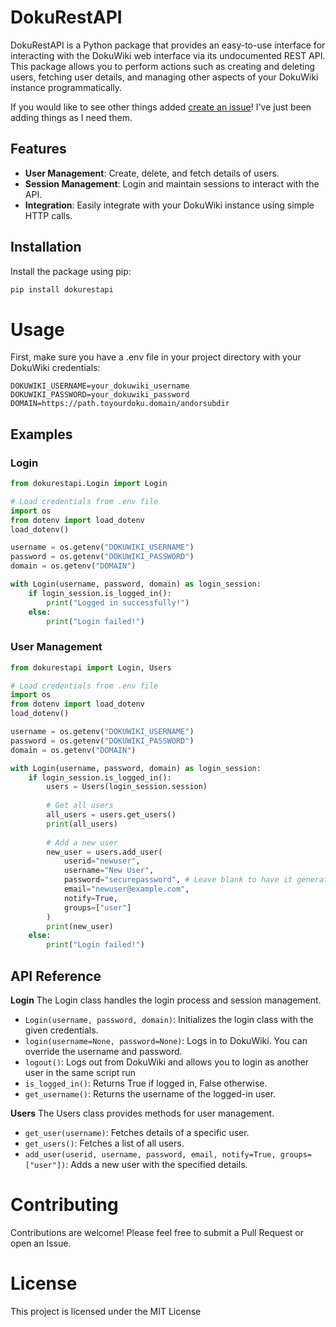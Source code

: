 # DokuRestAPI

DokuRestAPI is a Python package that provides an easy-to-use interface for interacting with the DokuWiki web interface via its undocumented REST API. This package allows you to perform actions such as creating and deleting users, fetching user details, and managing other aspects of your DokuWiki instance programmatically.

If you would like to see other things added [create an issue](https://github.com/krowvin/dokurestapi/issues)! I've just been adding things as I need them.

## Features

- **User Management**: Create, delete, and fetch details of users.
- **Session Management**: Login and maintain sessions to interact with the API.
- **Integration**: Easily integrate with your DokuWiki instance using simple HTTP calls.

## Installation

Install the package using pip:

```sh
pip install dokurestapi
```

# Usage
First, make sure you have a .env file in your project directory with your DokuWiki credentials:
```env
DOKUWIKI_USERNAME=your_dokuwiki_username
DOKUWIKI_PASSWORD=your_dokuwiki_password
DOMAIN=https://path.toyourdoku.domain/andorsubdir
```

## Examples

### Login
```python
from dokurestapi.Login import Login

# Load credentials from .env file
import os
from dotenv import load_dotenv
load_dotenv()

username = os.getenv("DOKUWIKI_USERNAME")
password = os.getenv("DOKUWIKI_PASSWORD")
domain = os.getenv("DOMAIN")

with Login(username, password, domain) as login_session:
    if login_session.is_logged_in():
        print("Logged in successfully!")
    else:
        print("Login failed!")

```
### User Management
```python
from dokurestapi import Login, Users

# Load credentials from .env file
import os
from dotenv import load_dotenv
load_dotenv()

username = os.getenv("DOKUWIKI_USERNAME")
password = os.getenv("DOKUWIKI_PASSWORD")
domain = os.getenv("DOMAIN")

with Login(username, password, domain) as login_session:
    if login_session.is_logged_in():
        users = Users(login_session.session)
        
        # Get all users
        all_users = users.get_users()
        print(all_users)
        
        # Add a new user
        new_user = users.add_user(
            userid="newuser",
            username="New User",
            password="securepassword", # Leave blank to have it generate one!
            email="newuser@example.com",
            notify=True,
            groups=["user"]
        )
        print(new_user)
    else:
        print("Login failed!")
```

## API Reference
**Login**
The Login class handles the login process and session management.

* `Login(username, password, domain)`: Initializes the login class with the given credentials.
* `login(username=None, password=None)`: Logs in to DokuWiki. You can override the username and password.
* `logout()`: Logs out from DokuWiki and allows you to login as another user in the same script run
* `is_logged_in()`: Returns True if logged in, False otherwise.
* `get_username()`: Returns the username of the logged-in user.

**Users**
The Users class provides methods for user management.

* `get_user(username)`: Fetches details of a specific user.
* `get_users()`: Fetches a list of all users.
* `add_user(userid, username, password, email, notify=True, groups=["user"])`: Adds a new user with the specified details.

# Contributing
Contributions are welcome! Please feel free to submit a Pull Request or open an Issue.

# License
This project is licensed under the MIT License